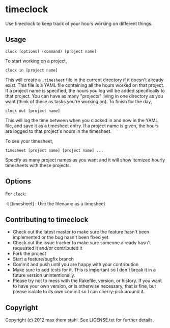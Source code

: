 # timeclock

Use timeclock to keep track of your hours working on different things.

## Usage

    clock [options] (command) [project name]

To start working on a project,

    clock in [project name]

This will create a `.timesheet` file in the current directory if it doesn't
already exist. This file is a YAML file containing all the hours worked on that
project. If a project name is specified, the hours you log will be added
specifically to that project. You can have as many "projects" living in one
directory as you want (think of these as tasks you're working on). To finish
for the day,

    clock out [project name]

This will log the time between when you clocked in and now in the YAML file, and
save it as a timesheet entry. If a project name is given, the hours are logged 
to that project's hours in the timesheet. 

To see your timesheet,

    timesheet [project name] [project name] ...

Specify as many project names as you want and it will show itemized hourly 
timesheets with these projects. 

## Options

For `clock`:

  -t [timesheet]  : Use the filename as a timesheet

## Contributing to timeclock
 
* Check out the latest master to make sure the feature hasn't been implemented or the bug hasn't been fixed yet
* Check out the issue tracker to make sure someone already hasn't requested it and/or contributed it
* Fork the project
* Start a feature/bugfix branch
* Commit and push until you are happy with your contribution
* Make sure to add tests for it. This is important so I don't break it in a future version unintentionally.
* Please try not to mess with the Rakefile, version, or history. If you want to have your own version, or is otherwise necessary, that is fine, but please isolate to its own commit so I can cherry-pick around it.

## Copyright

Copyright (c) 2012 max thom stahl. See LICENSE.txt for
further details.


